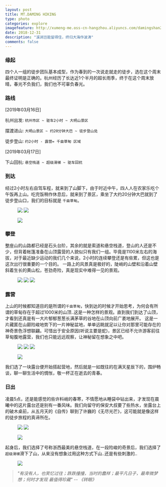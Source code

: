 ```yaml
---
layout: post
title: MT.DAMING HIKING
type: photo
categories: explore
imagefeature: http://xumeng-me.oss-cn-hangzhou.aliyuncs.com/damingshan2019/daming-header.jpg?x-oss-process=image/resize,p_50
date: 2018-12-31
description: "溪涧岂能留得住，终归大海作波涛"
comments: false
---
```


### 缘起

四个人一组的徒步团队基本成型，作为春到的一次说走就走的徒步，选在这个周末最终证明是正确的。杭州经历了长达近1个半月的超长雨季，终于在这个周末放晴，春光不负我们，我们也不可辜负春光。

### 路线

[2019年03月16日]

杭州出发:  ```杭州市区 ~ 驱车2小时 ~ 大明山景区```

摆渡进山: ```大明山景区 ~ 约20分钟大巴 ~ 徒步登山处```

徒步登山: ```约2小时 - 露营= 千亩草甸 区域``` 


[2019年03月17日]

下山回杭: ```悬空栈道 ~ 超级滑梯 ~ 驱车回杭```


### 到达

经过2小时左右自驾车程，就来到了山脚下，由于时近中午，四人人在农家乐吃个午饭再上山。吃完饭稍作休息后，就来到了景区，乘坐了大约20分钟大巴就到了徒步登山口，我们的目标就是 ```千亩草甸```。

<figure class="half">
	<a href="http://xumeng-me.oss-cn-hangzhou.aliyuncs.com/damingshan2019/daming-arr1.jpg"><img src="http://xumeng-me.oss-cn-hangzhou.aliyuncs.com/damingshan2019/daming-arr1.jpg"></a>
	<a href="http://xumeng-me.oss-cn-hangzhou.aliyuncs.com/damingshan2019/daming-arr2.jpg"><img src="http://xumeng-me.oss-cn-hangzhou.aliyuncs.com/damingshan2019/daming-arr2.jpg"></a>
</figure>

<figure>
	<a href="http://xumeng-me.oss-cn-hangzhou.aliyuncs.com/damingshan2019/daming-arr3.jpg"><img src="http://xumeng-me.oss-cn-hangzhou.aliyuncs.com/damingshan2019/daming-arr3.jpg"></a>
</figure>

### 攀登

整座山的山路都已经是石头台阶，其余的就是索道和悬空栈道，登山的人还是不少，但背着帐篷准备在山顶露营的人貌似只有我们一组。毕竟是1100米左右的海拔，对于最近缺少运动的我们几个来说，2小时的连续攀登还是有些累，但这也是这次出行很重要的一个目的。
一路上的风景真是极好的，陡峭的山壁和沿着山壁斜着生长的黄山松，苍劲奇险，真是现实中难得一见的景观。

<figure class="third">
	<a href="http://xumeng-me.oss-cn-hangzhou.aliyuncs.com/damingshan2019/daming-climb1.jpg"><img src="http://xumeng-me.oss-cn-hangzhou.aliyuncs.com/damingshan2019/daming-climb1.jpg"></a>
	<a href="http://xumeng-me.oss-cn-hangzhou.aliyuncs.com/damingshan2019/daming-climb2.jpg"><img src="http://xumeng-me.oss-cn-hangzhou.aliyuncs.com/damingshan2019/daming-climb2.jpg"></a>
	<a href="http://xumeng-me.oss-cn-hangzhou.aliyuncs.com/damingshan2019/daming-climb3.jpg"><img src="http://xumeng-me.oss-cn-hangzhou.aliyuncs.com/damingshan2019/daming-climb3.jpg"></a>
</figure>

### 露营

上山的时候都知道目的是所谓的```千亩草甸```，快到达的时候才开始思考，为何会有所谓的草甸存在于超过1000米的山顶..这是一种怎样的景观。直到我们到达了山顶，才看到还真是有一大片郁郁葱葱长满茅草的谷地在山顶向前广袤地展开。
这是一片藏匿在山巅险峻地势下的一片神秘盆地，单单远眺就足以让你对那里可能存在的神奇景色浮想联翩。可惜出于安全原因(听说主要是蛇)，景区已经不允许游客前往草甸腹地露营，我们也只能远远观察，让神秘留在想象之中吧。

<figure class="third">
	<a href="http://xumeng-me.oss-cn-hangzhou.aliyuncs.com/damingshan2019/daming-camping1.jpg"><img src="http://xumeng-me.oss-cn-hangzhou.aliyuncs.com/damingshan2019/daming-camping1.jpg"></a>
	<a href="http://xumeng-me.oss-cn-hangzhou.aliyuncs.com/damingshan2019/daming-camping2.jpg"><img src="http://xumeng-me.oss-cn-hangzhou.aliyuncs.com/damingshan2019/daming-camping2.jpg"></a>
	<a href="http://xumeng-me.oss-cn-hangzhou.aliyuncs.com/damingshan2019/daming-camping3.jpg"><img src="http://xumeng-me.oss-cn-hangzhou.aliyuncs.com/damingshan2019/daming-camping3.jpg"></a>
</figure>

<figure>
	<a href="http://xumeng-me.oss-cn-hangzhou.aliyuncs.com/damingshan2019/daming-grassland.jpg"><img src="http://xumeng-me.oss-cn-hangzhou.aliyuncs.com/damingshan2019/daming-grassland.jpg"></a>
</figure>

我们选了一块露台便开始搭起营地，然后就是一如既往的在满天星辰下的，围炉畅谈，聊一聊生活中的惆怅，敬一杯正在逝去的青春。

### 日出

凌晨5点，还是能感觉的些许料峭的春寒，不情愿地从睡袋中钻出来，才发现在晨曦中的这片露台还是别有一番风味。我们向留守的保安大叔要了些热水，坐露台上的破木桌前，从五月天的《自传》聊到了许巍的《无尽光芒》，这可能就是像这样的徒步旅程的真谛所在。

<figure class="half">
	<a href="http://xumeng-me.oss-cn-hangzhou.aliyuncs.com/damingshan2019/daming-sunrise1.jpg"><img src="http://xumeng-me.oss-cn-hangzhou.aliyuncs.com/damingshan2019/daming-sunrise1.jpg"></a>
	<a href="http://xumeng-me.oss-cn-hangzhou.aliyuncs.com/damingshan2019/daming-sunrise2.jpg"><img src="http://xumeng-me.oss-cn-hangzhou.aliyuncs.com/damingshan2019/daming-sunrise2.jpg"></a>
</figure>

<figure>
	<a href="http://xumeng-me.oss-cn-hangzhou.aliyuncs.com/damingshan2019/daming-sunrise3.jpg"><img src="http://xumeng-me.oss-cn-hangzhou.aliyuncs.com/damingshan2019/daming-sunrise3.jpg"></a>
</figure>

起身后，我们选择了号称浙西最美的悬空栈道，在一段险峻的奇景后，我们选择了```超级滑梯```滑下了山，从来没有想象过用这种方式下山..还是有些刺激的..

<figure>
	<a href="http://xumeng-me.oss-cn-hangzhou.aliyuncs.com/damingshan2019/daming-view.jpg"><img src="http://xumeng-me.oss-cn-hangzhou.aliyuncs.com/damingshan2019/daming-view.jpg"></a>
</figure>

> _"有没有人，也笑忆过往；跌跌撞撞，当时的蠢样；最平凡日子，最卑微梦想；何时才发现 最值得珍藏"   --  《转眼》_ 